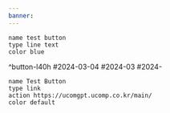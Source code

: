 ```yaml
---
banner:
---
```

```button
name test button
type line text
color blue
```
^button-l40h
#2024-03-04
#2024-03
#2024- 
```button
name Test Button
type link
action https://ucomgpt.ucomp.co.kr/main/
color default
```

